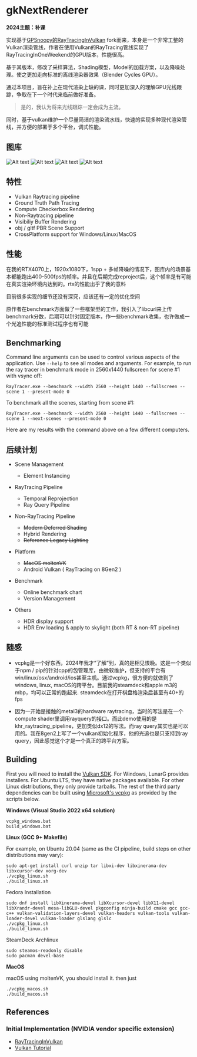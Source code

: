 # gkNextRenderer

**2024主题：补课**

实现基于[GPSnoopy的RayTracingInVulkan](https://github.com/GPSnoopy/RayTracingInVulkan) fork而来，本身是一个非常工整的Vulkan渲染管线，作者在使用Vulkan的RayTracing管线实现了RayTracingInOneWeekend的GPU版本，性能很高。

基于其版本，修改了采样算法，Shading模型，Model的加载方案，以及降噪处理。使之更加走向标准的离线渲染器效果（Blender Cycles GPU）。

通过本项目，旨在补上在现代渲染上缺的课，同时更加深入的理解GPU光线跟踪，争取在下一个时代来临前做好准备。

> 是的，我认为将来光线跟踪一定会成为主流。

同时，基于vulkan维护一个尽量简洁的渲染流水线，快速的实现多种现代渲染管线，并方便的部署于多个平台，调式性能。

## 图库

![Alt text](gallery/luxball.jpg?raw=true "luxball")
![Alt text](gallery/kitchen.jpg?raw=true "kitchen")
![Alt text](gallery/livingroom.jpg?raw=true "livingroom")
![Alt text](gallery/still.jpg?raw=true "still")



## 特性

* Vulkan Raytracing pipeline
* Ground Truth Path Tracing
* Compute Checkerbox Rendering
* Non-Raytracing pipeline
* Visibiliy Buffer Rendering
* obj / gltf PBR Scene Support
* CrossPlatform support for Windows/Linux/MacOS

## 性能

在我的RTX4070上，1920x1080下，1spp + 多帧降噪的情况下，图库内的场景基本都能跑出400-500fps的帧率。并且在后期完成reproject后，这个帧率是有可能在真实渲染环境内达到的。rtx的性能出乎了我的意料

目前很多实现的细节还没有深究，应该还有一定的优化空间

原作者在benchmark方面做了一些框架型的工作，我引入了libcurl来上传benchmark分数，后期可以针对固定版本，作一些benchmark收集，也许做成一个光追性能的标准测试程序也有可能

## Benchmarking

Command line arguments can be used to control various aspects of the application. Use `--help` to see all modes and arguments. For example, to run the ray tracer in benchmark mode in 2560x1440 fullscreen for scene #1 with vsync off:
```
RayTracer.exe --benchmark --width 2560 --height 1440 --fullscreen --scene 1 --present-mode 0
```
To benchmark all the scenes, starting from scene #1:
```
RayTracer.exe --benchmark --width 2560 --height 1440 --fullscreen --scene 1 --next-scenes --present-mode 0
```
Here are my results with the command above on a few different computers.


## 后续计划

- Scene Management
    - Element Instancing

- RayTracing Pipeline
    - Temporal Reprojection
    - Ray Query Pipeline

- Non-RayTracing Pipeline
    - ~~Modern Deferred Shading~~
    - Hybrid Rendering
    - ~~Reference Legacy Lighting~~

- Platform
    - ~~MacOS moltenVK~~
    - Android Vulkan ( RayTracing on 8Gen2 )

- Benchmark
    - Online benchmark chart
    - Version Management

- Others
    - HDR display support
    - HDR Env loading & apply to skylight (both RT & non-RT pipeline)


## 随感

- vcpkg是一个好东西，2024年我才“了解”到，真的是相见恨晚。这是一个类似于npm / pip的针对cpp的包管理库，由微软维护，但支持的平台有win/linux/osx/android/ios甚至主机。通过vcpkg，很方便的就做到了windows, linux, macOS的跨平台。目前我的steamdeck和apple m3的mbp，均可以正常的跑起来. steamdeck在打开棋盘格渲染后甚至有40+的fps

- 因为一开始是接触的metal3的hardware raytracing，当时的写法是在一个compute shader里调用rayquery的接口。而此demo使用的是khr_raytracing_pipeline，更加类似dx12的写法。而ray query其实也是可以用的。我在8gen2上写了一个vulkan初始化程序，他的光追也是只支持到ray query，因此感觉这个才是一个真正的跨平台方案。

## Building

First you will need to install the [Vulkan SDK](https://vulkan.lunarg.com/sdk/home). For Windows, LunarG provides installers. For Ubuntu LTS, they have native packages available. For other Linux distributions, they only provide tarballs. The rest of the third party dependencies can be built using [Microsoft's vcpkg](https://github.com/Microsoft/vcpkg) as provided by the scripts below.

**Windows (Visual Studio 2022 x64 solution)** 
```
vcpkg_windows.bat
build_windows.bat
```
**Linux (GCC 9+ Makefile)**

For example, on Ubuntu 20.04 (same as the CI pipeline, build steps on other distributions may vary):
```
sudo apt-get install curl unzip tar libxi-dev libxinerama-dev libxcursor-dev xorg-dev
./vcpkg_linux.sh
./build_linux.sh
```

Fedora Installation

```
sudo dnf install libXinerama-devel libXcursor-devel libX11-devel libXrandr-devel mesa-libGLU-devel pkgconfig ninja-build cmake gcc gcc-c++ vulkan-validation-layers-devel vulkan-headers vulkan-tools vulkan-loader-devel vulkan-loader glslang glslc
./vcpkg_linux.sh
./build_linux.sh
```

SteamDeck Archlinux

```
sudo steamos-readonly disable
sudo pacman devel-base
```

**MacOS**

macOS using moltenVK, you should install it. then just
```
./vcpkg_macos.sh
./build_macos.sh
```

## References

### Initial Implementation (NVIDIA vendor specific extension)

* [RayTracingInVulkan](https://github.com/GPSnoopy/RayTracingInVulkan)
* [Vulkan Tutorial](https://vulkan-tutorial.com/)
